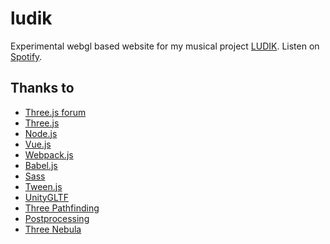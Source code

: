 # ludik

Experimental webgl based website for my musical project [LUDIK](https://www.ludik.xyz).
Listen on [Spotify](https://open.spotify.com/artist/0lMpvELTTsVuCMeAQWuzpN?si=6dWnTikrTvS5DcjY-2MKgg). 

## Thanks to

* [Three.js forum](https://discourse.threejs.org/)
* [Three.js](https://threejs.org/)
* [Node.js](https://nodejs.org/en/)
* [Vue.js](https://vuejs.org/)
* [Webpack.js](https://webpack.js.org/)
* [Babel.js](https://babeljs.io/)
* [Sass](https://sass-lang.com/)
* [Tween.js](https://github.com/tweenjs/tween.js/)
* [UnityGLTF](https://github.com/KhronosGroup/UnityGLTF)
* [Three Pathfinding](https://github.com/donmccurdy/three-pathfinding)
* [Postprocessing](https://github.com/vanruesc/postprocessing)
* [Three Nebula](https://github.com/creativelifeform/three-nebula)

